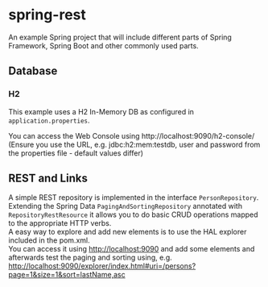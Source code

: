 # spring-rest
An example Spring project that will include different parts of Spring Framework, Spring Boot and other commonly used parts.

## Database
### H2
This example uses a H2 In-Memory DB as configured in ```application.properties```.

You can access the Web Console using http://localhost:9090/h2-console/  
(Ensure you use the URL, e.g. jdbc:h2:mem:testdb, user and password from the properties file - default values differ)

## REST and Links

A simple REST repository is implemented in the interface ```PersonRepository```.  
Extending the Spring Data ```PagingAndSortingRepository``` annotated with ```RepositoryRestResource``` it allows you to do basic CRUD operations mapped to the appropriate HTTP verbs.  
A easy way to explore and add new elements is to use the HAL explorer included in the pom.xml.  
You can access it using <http://localhost:9090> and add some elements and afterwards test the paging and sorting using, e.g.
<http://localhost:9090/explorer/index.html#uri=/persons?page=1&size=1&sort=lastName,asc>
